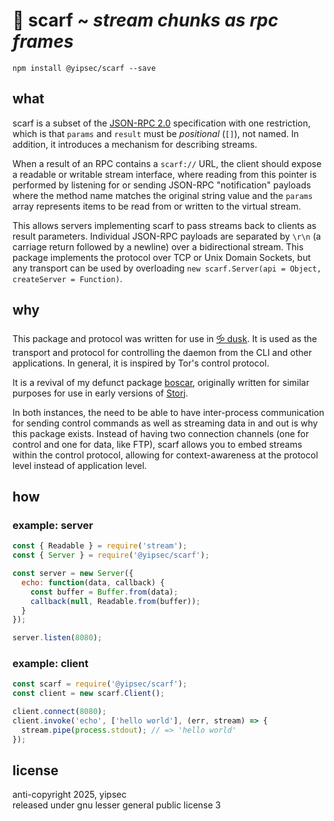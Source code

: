 # 🧣 scarf ~ *stream chunks as rpc frames* 

```
npm install @yipsec/scarf --save
```

## what

scarf is a subset of the [JSON-RPC 2.0](http://www.jsonrpc.org/specification) 
specification with one restriction, which is that `params` and `result` must 
be *positional* (`[]`), not named. In addition, it introduces a mechanism for 
describing streams.

When a result of an RPC contains a `scarf://` URL, the client should expose a 
readable or writable stream interface, where reading from this pointer is 
performed by listening for or sending JSON-RPC "notification" payloads 
where the method name matches the original string value and the `params` 
array represents items to be read from or written to the virtual stream.

This allows servers implementing scarf to pass streams back to clients as 
result parameters. Individual JSON-RPC payloads are separated by `\r\n` (a 
carriage return followed by a newline) over a bidirectional stream. This 
package implements the protocol over TCP or Unix Domain Sockets, but any transport
can be used by overloading `new scarf.Server(api = Object, createServer = Function)`.

## why

This package and protocol was written for use in [🝰 dusk](https://rundusk.org). It is
used as the transport and protocol for controlling the daemon from the CLI and other 
applications. In general, it is inspired by Tor's control protocol. 

It is a revival of my defunct package [boscar](https://www.npmjs.com/package/boscar), 
originally written for similar purposes for use in early versions of 
[Storj](https://storj.io). 

In both instances, the need to be able to have inter-process communication for sending
control commands as well as streaming data in and out is why this package exists. Instead
of having two connection channels (one for control and one for data, like FTP), scarf 
allows you to embed streams within the control protocol, allowing for context-awareness 
at the protocol level instead of application level.

## how

### example: server

```js
const { Readable } = require('stream');
const { Server } = require('@yipsec/scarf');

const server = new Server({
  echo: function(data, callback) {
    const buffer = Buffer.from(data);
    callback(null, Readable.from(buffer));
  }
});

server.listen(8080);
```

### example: client

```js
const scarf = require('@yipsec/scarf');
const client = new scarf.Client();

client.connect(8080);
client.invoke('echo', ['hello world'], (err, stream) => {
  stream.pipe(process.stdout); // => 'hello world'
});
```

## license

anti-copyright 2025, yipsec  
released under gnu lesser general public license 3
